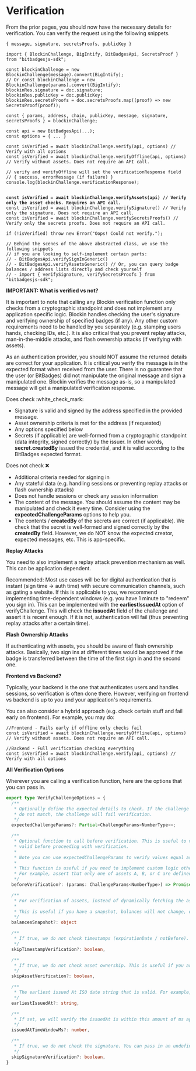 # Verification

From the prior pages, you should now have the necessary details for verification. You can verify the request using the following snippets.

```
{ message, signature, secretsProofs, publicKey } 
```

<pre class="language-tsx"><code class="lang-tsx">import { BlockinChallenge, BigIntify, BitBadgesApi, SecretsProof } from "bitbadgesjs-sdk";

const blockinChallenge = new BlockinChallenge(message).convert(BigIntify);
// Or const blockinChallenge = new BlockinChallenge(params).convert(BigIntify);
blockinRes.signature = doc.signature;
blockinRes.publicKey = doc.publicKey;
blockinRes.secretsProofs = doc.secretsProofs.map((proof) => new SecretsProof(proof));

const { params, address, chain, publicKey, message, signature, secretsProofs } = blockinChallenge;

const api = new BitBadgesApi(...);
const options = { ... }

const isVerified = await blockinChallenge.verify(api, options) // Verify with all options
const isVerified = await blockinChallenge.verifyOffline(api, options) // Verify without assets. Does not require an API call.

// verify and verifyOffline will set the verificationResponse field
// { success, errorMessage (if failure) }
console.log(blockinChallenge.verificationResponse); 
<strong>
</strong><strong>
</strong><strong>const isVerified = await blockinChallenge.verifyAssets(api) // Verify only the asset checks. Requires an API call.
</strong>const isVerified = await blockinChallenge.verifySignature() // Verify only the signature. Does not require an API call.
const isVerified = await blockinChallenge.verifySecretsProofs() // Verify only the secrets proofs. Does not require an API call.

if (!isVerified) throw new Error("Oops! Could not verify.");

// Behind the scenes of the above abstracted class, we use the following snippets
// if you are looking to self-implement certain parts:
// - BitBadgesApi.verifySignInGeneric()
// - BitBadgesApi.verifyAssetsGeneric() // Or, you can query badge balances / address lists directly and check yourself
// - import { verifySignature, verifySecretsProofs } from "bitbadgesjs-sdk";
</code></pre>

**IMPORTANT: What is verified vs not?**

It is important to note that calling any Blockin verification function only checks from a cryptographic standpoint and does not implement any application specific logic. Blockin handles checking the user's signature and verifying ownership of specified badges (if any). Any other custom requirements need to be handled by you separately (e.g. stamping users hands, checking IDs, etc.). It is also critical that you prevent replay attacks, man-in-the-middle attacks, and flash ownership attacks (if verifying with assets).&#x20;

As an authentication provider, you should NOT assume the returned details are correct for your application. It is critical you verify the message is in the expected format when received from the user. There is no guarantee that the user (or BitBadges) did not manipulate the original message and sign a manipulated one. Blockin verifies the message as-is, so a manipulated message will get a manipulated verification response.

Does check :white\_check\_mark:

* Signature is valid and signed by the address specified in the provided message.
* Asset ownership criteria is met for the address (if requested)
* Any options specified below
* Secrets (if applicable) are well-formed from a cryptographic standpoint (data integrity, signed correctly) by the issuer. In other words, **secret.createdBy** issued the credential, and it is valid according to the BitBadges expected format.

Does not check :x:

* Additional criteria needed for signing in
* Any stateful data (e.g. handling sessions or preventing replay attacks or flash ownership attacks)
* Does not handle sessions or check any session information
* The content of the message. You should assume the content may be manipulated and check it every time. Consider using the **expectedChallengeParams** options to help you.
* The contents / **createdBy** of the secrets are correct (if applicable). We check that the secret is well-formed and signed correctly by the **createdBy** field.  However, we do NOT know the expected creator, expected messages, etc. This is app-specific.

**Replay Attacks**

You need to also implement a replay attack prevention mechanism as well. This can be application dependent.

Recommended: Most use cases will be for digital authentication that is instant (sign time -> auth time) with secure communication channels, such as gating a website. If this is applicable to you, we recommend implementing time-dependent windows (e.g. you have 1 minute to "redeem" you sign in). This can be implemented with the **earliestIssuedAt** option of verifyChallenge. This will check the **issuedAt** field of the challenge and assert it is recent enough. If it is not, authentication will fail (thus preventing replay attacks after a certain time).

**Flash Ownership Attacks**

If authenticating with assets, you should be aware of flash ownership attacks. Basically, two sign ins at different times would be approved if the badge is transferred between the time of the first sign in and the second one.&#x20;

**Frontend vs Backend?**

Typically, your backend is the one that authenticates users and handles sessions, so verification is often done there. However, verifying on frontend vs backend is up to you and your application's requirements.&#x20;

You can also consider a hybrid approach (e.g. check certain stuff and fail early on frontend). For example, you may do:

```tsx
//Frontend - Fails early if offline only checks fail
const isVerified = await blockinChallenge.verifyOffline(api, options) // Verify without assets. Does not require an API call.

//Backend - Full verification checking everything
const isVerified = await blockinChallenge.verify(api, options) // Verify with all options
```

**All Verification Options**

Wherever you are calling a verification function, here are the options that you can pass in.

```typescript
export type VerifyChallengeOptions = {
  /**
   * Optionally define the expected details to check. If the challenge was edited and the details
   * do not match, the challenge will fail verification.
   */
  expectedChallengeParams?: Partial<ChallengeParams<NumberType>>;

  /**
   * Optional function to call before verification. This is useful to verify the challenge is
   * valid before proceeding with verification.
   * 
   * Note you can use expectedChallengeParams to verify values equal as expected. 
   * 
   * This function is useful if you need to implement custom logic other than strict equality).
   * For example, assert that only one of assets A, B, or C are defined and not all three.
   */
  beforeVerification?: (params: ChallengeParams<NumberType>) => Promise<void>;

  /**
   * For verification of assets, instead of dynamically fetching the assets, you can specify a snapshot of the assets.
   * 
   * This is useful if you have a snapshot, balances will not change, or you are verifying in an offline manner.
   */
  balancesSnapshot?: object

  /**
   * If true, we do not check timestamps (expirationDate / notBefore). This is useful if you are verifying a challenge that is expected to be verified at a future time.
   */
  skipTimestampVerification?: boolean,

  /**
   * If true, we do not check asset ownership. This is useful if you are verifying a challenge that is expected to be verified at a future time.
   */
  skipAssetVerification?: boolean,

  /**
   * The earliest issued At ISO date string that is valid. For example, if you want to verify a challenge that was issued within the last minute, you can specify this to be 1 minute ago.
   */
  earliestIssuedAt?: string,

  /**
   * If set, we will verify the issuedAt is within this amount of ms ago (i.e. issuedAt >= Date.now() - issuedAtTimeWindowMs)
   */
  issuedAtTimeWindowMs?: number,

  /**
   * If true, we do not check the signature. You can pass in an undefined ChainDriver
   */
  skipSignatureVerification?: boolean,
}
```

